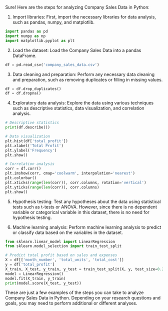 Sure! Here are the steps for analyzing Company Sales Data in Python:

1. Import libraries: First, import the necessary libraries for data analysis, such as pandas, numpy, and matplotlib.

```python
import pandas as pd
import numpy as np
import matplotlib.pyplot as plt
```

2. Load the dataset: Load the Company Sales Data into a pandas DataFrame.

```python
df = pd.read_csv('company_sales_data.csv')
```

3. Data cleaning and preparation: Perform any necessary data cleaning and preparation, such as removing duplicates or filling in missing values.

```python
df = df.drop_duplicates()
df = df.dropna()
```

4. Exploratory data analysis: Explore the data using various techniques such as descriptive statistics, data visualization, and correlation analysis.

```python
# Descriptive statistics
print(df.describe())

# Data visualization
plt.hist(df['total_profit'])
plt.xlabel('Total Profit')
plt.ylabel('Frequency')
plt.show()

# Correlation analysis
corr = df.corr()
plt.imshow(corr, cmap='coolwarm', interpolation='nearest')
plt.colorbar()
plt.xticks(range(len(corr)), corr.columns, rotation='vertical')
plt.yticks(range(len(corr)), corr.columns)
plt.show()
```

5. Hypothesis testing: Test any hypotheses about the data using statistical tests such as t-tests or ANOVA. However, since there is no dependent variable or categorical variable in this dataset, there is no need for hypothesis testing.

6. Machine learning analysis: Perform machine learning analysis to predict or classify data based on the variables in the dataset.

```python
from sklearn.linear_model import LinearRegression
from sklearn.model_selection import train_test_split

# Predict total profit based on sales and expenses
X = df[['month_number', 'total_units', 'total_cost']]
y = df['total_profit']
X_train, X_test, y_train, y_test = train_test_split(X, y, test_size=0.2, random_state=0)
model = LinearRegression()
model.fit(X_train, y_train)
print(model.score(X_test, y_test))
```

These are just a few examples of the steps you can take to analyze Company Sales Data in Python. Depending on your research questions and goals, you may need to perform additional or different analyses.